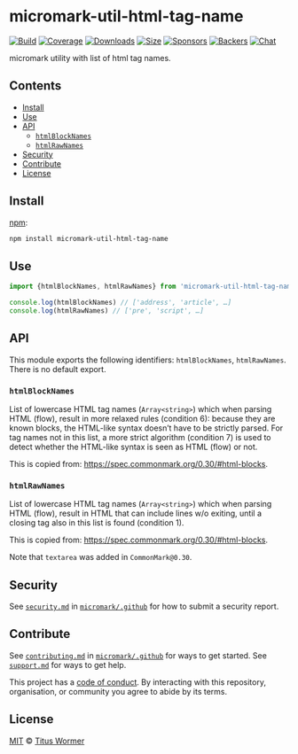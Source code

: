 # micromark-util-html-tag-name

[![Build][build-badge]][build]
[![Coverage][coverage-badge]][coverage]
[![Downloads][downloads-badge]][downloads]
[![Size][bundle-size-badge]][bundle-size]
[![Sponsors][sponsors-badge]][opencollective]
[![Backers][backers-badge]][opencollective]
[![Chat][chat-badge]][chat]

micromark utility with list of html tag names.

## Contents

*   [Install](#install)
*   [Use](#use)
*   [API](#api)
    *   [`htmlBlockNames`](#htmlblocknames)
    *   [`htmlRawNames`](#htmlrawnames)
*   [Security](#security)
*   [Contribute](#contribute)
*   [License](#license)

## Install

[npm][]:

```sh
npm install micromark-util-html-tag-name
```

## Use

```js
import {htmlBlockNames, htmlRawNames} from 'micromark-util-html-tag-name'

console.log(htmlBlockNames) // ['address', 'article', …]
console.log(htmlRawNames) // ['pre', 'script', …]
```

## API

This module exports the following identifiers: `htmlBlockNames`,
`htmlRawNames`.
There is no default export.

### `htmlBlockNames`

List of lowercase HTML tag names (`Array<string>`) which when parsing HTML
(flow), result in more relaxed rules (condition 6): because they are known
blocks, the HTML-like syntax doesn’t have to be strictly parsed.
For tag names not in this list, a more strict algorithm (condition 7) is used
to detect whether the HTML-like syntax is seen as HTML (flow) or not.

This is copied from: <https://spec.commonmark.org/0.30/#html-blocks>.

### `htmlRawNames`

List of lowercase HTML tag names (`Array<string>`) which when parsing HTML
(flow), result in HTML that can include lines w/o exiting, until a closing tag
also in this list is found (condition 1).

This is copied from:
<https://spec.commonmark.org/0.30/#html-blocks>.

Note that `textarea` was added in `CommonMark@0.30`.

## Security

See [`security.md`][securitymd] in [`micromark/.github`][health] for how to
submit a security report.

## Contribute

See [`contributing.md`][contributing] in [`micromark/.github`][health] for ways
to get started.
See [`support.md`][support] for ways to get help.

This project has a [code of conduct][coc].
By interacting with this repository, organisation, or community you agree to
abide by its terms.

## License

[MIT][license] © [Titus Wormer][author]

<!-- Definitions -->

[build-badge]: https://github.com/micromark/micromark/workflows/main/badge.svg

[build]: https://github.com/micromark/micromark/actions

[coverage-badge]: https://img.shields.io/codecov/c/github/micromark/micromark.svg

[coverage]: https://codecov.io/github/micromark/micromark

[downloads-badge]: https://img.shields.io/npm/dm/micromark-util-html-tag-name.svg

[downloads]: https://www.npmjs.com/package/micromark-util-html-tag-name

[bundle-size-badge]: https://img.shields.io/bundlephobia/minzip/micromark-util-html-tag-name.svg

[bundle-size]: https://bundlephobia.com/result?p=micromark-util-html-tag-name

[sponsors-badge]: https://opencollective.com/unified/sponsors/badge.svg

[backers-badge]: https://opencollective.com/unified/backers/badge.svg

[opencollective]: https://opencollective.com/unified

[npm]: https://docs.npmjs.com/cli/install

[chat-badge]: https://img.shields.io/badge/chat-discussions-success.svg

[chat]: https://github.com/micromark/micromark/discussions

[license]: https://github.com/micromark/micromark/blob/main/license

[author]: https://wooorm.com

[health]: https://github.com/micromark/.github

[securitymd]: https://github.com/micromark/.github/blob/HEAD/security.md

[contributing]: https://github.com/micromark/.github/blob/HEAD/contributing.md

[support]: https://github.com/micromark/.github/blob/HEAD/support.md

[coc]: https://github.com/micromark/.github/blob/HEAD/code-of-conduct.md

